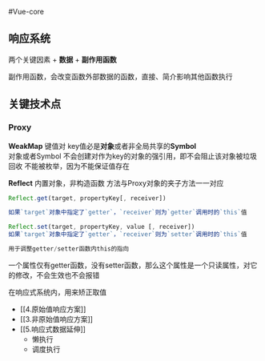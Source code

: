 #Vue-core 
## 响应系统

两个关键因素
	+ **数据**
	+ **副作用函数**

副作用函数，会改变函数外部数据的函数，直接、简介影响其他函数执行


## 关键技术点

### Proxy




**WeakMap**
键值对 
key值必是**对象**或者非全局共享的**Symbol**  
对象或者Symbol
不会创建对作为key的对象的强引用，即不会阻止该对象被垃圾回收
不能被枚举，因为不能保证值存在

**Reflect**
内置对象，非构造函数
方法与Proxy对象的夹子方法一一对应

```js
Reflect.get(target, propertyKey[, receiver])

如果`target`对象中指定了`getter`，`receiver`则为`getter`调用时的`this`值

Reflect.set(target, propertyKey, value [, receiver])
如果`target`对象中指定了`getter`，`receiver`则为`setter`调用时的`this`值

用于调整getter/setter函数内this的指向

```

一个属性仅有getter函数，没有setter函数，那么这个属性是一个只读属性，对它的修改，不会生效也不会报错

在响应式系统内，用来矫正取值
 



+ [[4.原始值响应方案]]
+ [[3.非原始值响应方案]]
+ [[5.响应式数据延伸]]
	+ 懒执行
	+ 调度执行